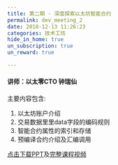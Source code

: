 ```yaml
---
title: 第二期 - 深度探索以太坊智能合约
permalink: dev_meeting_2
date: 2018-12-13 11:26:23
categories: 技术工坊
hide_in_home: true
un_subscription: true
un_reward: true

---
```



#### 讲师：以太零CTO 钟瑞仙

主要内容包含:
  1. 以太坊账户介绍
  2. 交易数据⾥里data字段的编码规则
  3. 智能合约属性的索引和存储
  4. 预编译合约介绍及汇编调⽤

[点击下载PPT](https://img.learnblockchain.cn/pdf/deep_smartcontract.pdf)及[完整课程视频](https://m.qlchat.com/wechat/page/channel-intro?channelId=2000002631831830&sourceNo=link)
